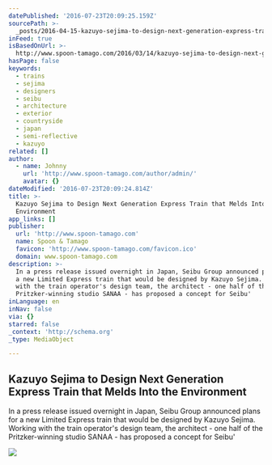```yaml
---
datePublished: '2016-07-23T20:09:25.159Z'
sourcePath: >-
  _posts/2016-04-15-kazuyo-sejima-to-design-next-generation-express-train-that-m.md
inFeed: true
isBasedOnUrl: >-
  http://www.spoon-tamago.com/2016/03/14/kazuyo-sejima-to-design-next-generation-bullet-train-that-melds-into-the-environment/
hasPage: false
keywords:
  - trains
  - sejima
  - designers
  - seibu
  - architecture
  - exterior
  - countryside
  - japan
  - semi-reflective
  - kazuyo
related: []
author:
  - name: Johnny
    url: 'http://www.spoon-tamago.com/author/admin/'
    avatar: {}
dateModified: '2016-07-23T20:09:24.814Z'
title: >-
  Kazuyo Sejima to Design Next Generation Express Train that Melds Into the
  Environment
app_links: []
publisher:
  url: 'http://www.spoon-tamago.com'
  name: Spoon & Tamago
  favicon: 'http://www.spoon-tamago.com/favicon.ico'
  domain: www.spoon-tamago.com
description: >-
  In a press release issued overnight in Japan, Seibu Group announced plans for
  a new Limited Express train that would be designed by Kazuyo Sejima. Working
  with the train operator's design team, the architect - one half of the
  Pritzker-winning studio SANAA - has proposed a concept for Seibu'
inLanguage: en
inNav: false
via: {}
starred: false
_context: 'http://schema.org'
_type: MediaObject

---
```

<article style=""><h1>Kazuyo Sejima to Design Next Generation Express Train that Melds Into the Environment</h1><p>In a press release issued overnight in Japan, Seibu Group announced plans for a new Limited Express train that would be designed by Kazuyo Sejima. Working with the train operator's design team, the architect - one half of the Pritzker-winning studio SANAA - has proposed a concept for Seibu'</p><img src="http://www.spoon-tamago.com/wp-content/uploads/2016/03/kazuyo-sejima-seibu-train.jpg" /></article>